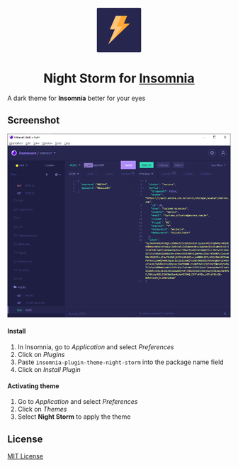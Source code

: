 <p align="center">
  <img src="./images/icon.png" width=100/>
</p>

<h1 align="center">Night Storm for <a href="https://insomnia.rest/">Insomnia</a></h1>

A dark theme for **Insomnia** better for your eyes

## Screenshot
![Screenshot](./images/screenshot.png)

#### Install

1. In Insomnia, go to _Application_ and select _Preferences_
2. Click on _Plugins_
3. Paste `insomnia-plugin-theme-night-storm` into the package name field
4. Click on _Install Plugin_

#### Activating theme

1. Go to _Application_ and select _Preferences_
2. Click on _Themes_
3. Select **Night Storm** to apply the theme

## License

[MIT License](./LICENSE)
